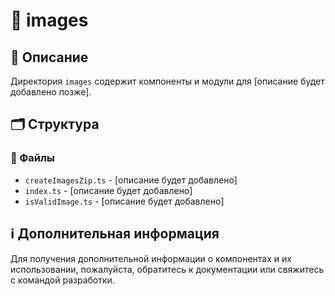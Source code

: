 # 📁 images

## 📝 Описание
Директория `images` содержит компоненты и модули для [описание будет добавлено позже].

## 🗂️ Структура

### 📄 Файлы

- `createImagesZip.ts` - [описание будет добавлено]
- `index.ts` - [описание будет добавлено]
- `isValidImage.ts` - [описание будет добавлено]

## ℹ️ Дополнительная информация

Для получения дополнительной информации о компонентах и их использовании, пожалуйста, обратитесь к документации или свяжитесь с командой разработки.
